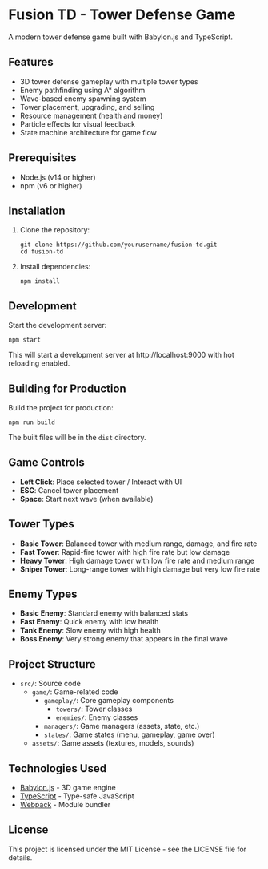 # Fusion TD - Tower Defense Game

A modern tower defense game built with Babylon.js and TypeScript.

## Features

- 3D tower defense gameplay with multiple tower types
- Enemy pathfinding using A* algorithm
- Wave-based enemy spawning system
- Tower placement, upgrading, and selling
- Resource management (health and money)
- Particle effects for visual feedback
- State machine architecture for game flow

## Prerequisites

- Node.js (v14 or higher)
- npm (v6 or higher)

## Installation

1. Clone the repository:
   ```
   git clone https://github.com/yourusername/fusion-td.git
   cd fusion-td
   ```

2. Install dependencies:
   ```
   npm install
   ```

## Development

Start the development server:
```
npm start
```

This will start a development server at http://localhost:9000 with hot reloading enabled.

## Building for Production

Build the project for production:
```
npm run build
```

The built files will be in the `dist` directory.

## Game Controls

- **Left Click**: Place selected tower / Interact with UI
- **ESC**: Cancel tower placement
- **Space**: Start next wave (when available)

## Tower Types

- **Basic Tower**: Balanced tower with medium range, damage, and fire rate
- **Fast Tower**: Rapid-fire tower with high fire rate but low damage
- **Heavy Tower**: High damage tower with low fire rate and medium range
- **Sniper Tower**: Long-range tower with high damage but very low fire rate

## Enemy Types

- **Basic Enemy**: Standard enemy with balanced stats
- **Fast Enemy**: Quick enemy with low health
- **Tank Enemy**: Slow enemy with high health
- **Boss Enemy**: Very strong enemy that appears in the final wave

## Project Structure

- `src/`: Source code
  - `game/`: Game-related code
    - `gameplay/`: Core gameplay components
      - `towers/`: Tower classes
      - `enemies/`: Enemy classes
    - `managers/`: Game managers (assets, state, etc.)
    - `states/`: Game states (menu, gameplay, game over)
  - `assets/`: Game assets (textures, models, sounds)

## Technologies Used

- [Babylon.js](https://www.babylonjs.com/) - 3D game engine
- [TypeScript](https://www.typescriptlang.org/) - Type-safe JavaScript
- [Webpack](https://webpack.js.org/) - Module bundler

## License

This project is licensed under the MIT License - see the LICENSE file for details. 
